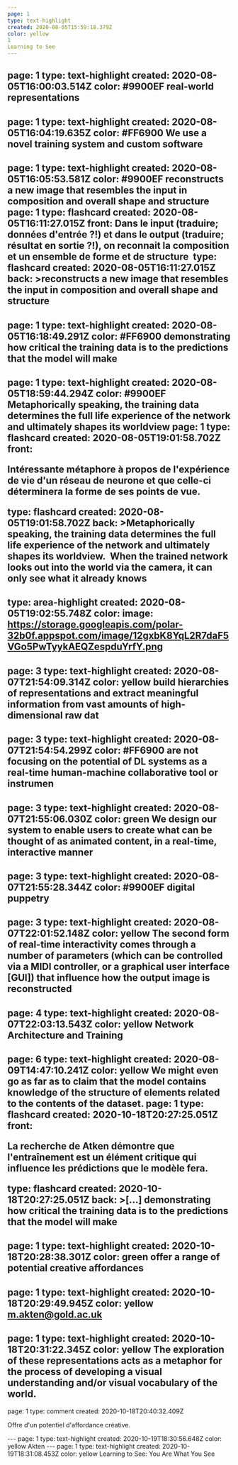 ```yaml
---
page: 1
type: text-highlight
created: 2020-08-05T15:59:18.379Z
color: yellow
1
Learning to See
---
```

page: 1
type: text-highlight
created: 2020-08-05T16:00:03.514Z
color: #9900EF
real-world representations
---
page: 1
type: text-highlight
created: 2020-08-05T16:04:19.635Z
color: #FF6900
We use a novel training system and custom software
---
page: 1
type: text-highlight
created: 2020-08-05T16:05:53.581Z
color: #9900EF
 reconstructs a new image that resembles the input in composition and overall shape 
and structure
page: 1
type: flashcard
created: 2020-08-05T16:11:27.015Z
front: <b>Dans le input (traduire; données d'entrée ?!) et dans le output (traduire; résultat en sortie ?!), on reconnait la composition et un ensemble de forme et de structure&nbsp;</b>
type: flashcard
created: 2020-08-05T16:11:27.015Z
back: &gt;reconstructs a new image that resembles the input in composition and overall shape 
and structure
---
page: 1
type: text-highlight
created: 2020-08-05T16:18:49.291Z
color: #FF6900
 demonstrating how critical the 
training data is to the predictions that the model will make
---
page: 1
type: text-highlight
created: 2020-08-05T18:59:44.294Z
color: #9900EF
Metaphorically speaking, the training data determines the full life experience of the 
network and ultimately shapes its worldview
page: 1
type: flashcard
created: 2020-08-05T19:01:58.702Z
front: <p>Intéressante métaphore à propos de l'expérience de vie d'un réseau de neurone et que celle-ci déterminera la forme de ses points de vue.</p>
type: flashcard
created: 2020-08-05T19:01:58.702Z
back: &gt;Metaphorically speaking, the training data determines the full life experience of the 
network and ultimately shapes its worldview.&nbsp; When the trained network looks out into the world via the camera, it can only see what it already knows
---
type: area-highlight
created: 2020-08-05T19:02:55.748Z
color: 
image: https://storage.googleapis.com/polar-32b0f.appspot.com/image/12gxbK8YqL2R7daF5VGo5PwTyykAEQZespduYrfY.png
---
page: 3
type: text-highlight
created: 2020-08-07T21:54:09.314Z
color: yellow
 build hierarchies of representations 
and extract meaningful information from vast amounts of high-dimensional raw dat
---
page: 3
type: text-highlight
created: 2020-08-07T21:54:54.299Z
color: #FF6900
 are not focusing 
on the potential of DL systems as a real-time human-machine collaborative tool or instrumen
---
page: 3
type: text-highlight
created: 2020-08-07T21:55:06.030Z
color: green
We design our system to enable users to create what can be thought of as animated content, in a real-time, 
interactive manner
---
page: 3
type: text-highlight
created: 2020-08-07T21:55:28.344Z
color: #9900EF
digital puppetry
---
page: 3
type: text-highlight
created: 2020-08-07T22:01:52.148Z
color: yellow
The second form of real-time interactivity comes through a number of parameters (which can be controlled
via a MIDI controller, or a graphical user interface [GUI]) that influence how the output image is 
reconstructed
---
page: 4
type: text-highlight
created: 2020-08-07T22:03:13.543Z
color: yellow
Network Architecture and Training
---
page: 6
type: text-highlight
created: 2020-08-09T14:47:10.241Z
color: yellow
We might even go as far as to claim that the 
model contains knowledge of the structure of elements related to the contents of the dataset.
page: 1
type: flashcard
created: 2020-10-18T20:27:25.051Z
front: <p>La recherche de Atken démontre que l'entraînement est un élément critique qui influence les prédictions que le modèle fera.<br></p>
type: flashcard
created: 2020-10-18T20:27:25.051Z
back: &gt;[...] demonstrating how critical the 
training data is to the predictions that the model will make
---
page: 1
type: text-highlight
created: 2020-10-18T20:28:38.301Z
color: green
offer a range of potential creative affordances
---
page: 1
type: text-highlight
created: 2020-10-18T20:29:49.945Z
color: yellow
m.akten@gold.ac.uk
---
page: 1
type: text-highlight
created: 2020-10-18T20:31:22.345Z
color: yellow
 The exploration of these representations acts as a metaphor for the process of developing a 
visual understanding and/or visual vocabulary of the world.
---
page: 1
type: comment
created: 2020-10-18T20:40:32.409Z
<p>Offre d'un potentiel d'affordance créative.</p>
---
page: 1
type: text-highlight
created: 2020-10-19T18:30:56.648Z
color: yellow
Akten
---
page: 1
type: text-highlight
created: 2020-10-19T18:31:08.453Z
color: yellow
Learning to See: You Are What You See
